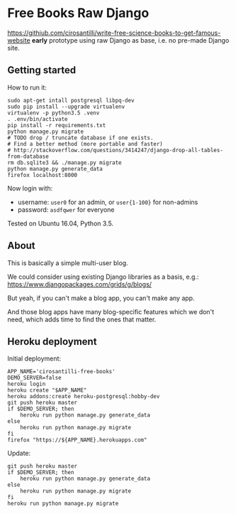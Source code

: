 # Free Books Raw Django

<https://githiub.com/cirosantilli/write-free-science-books-to-get-famous-website> **early** prototype using raw Django as base, i.e. no pre-made Django site.

## Getting started

How to run it:

    sudo apt-get intall postgresql libpq-dev
    sudo pip install --upgrade virtualenv
    virtualenv -p python3.5 .venv
    . .env/bin/activate
    pip install -r requirements.txt
    python manage.py migrate
    # TODO drop / truncate database if one exists.
    # Find a better method (more portable and faster)
    # http://stackoverflow.com/questions/3414247/django-drop-all-tables-from-database
    rm db.sqlite3 && ./manage.py migrate
    python manage.py generate_data
    firefox localhost:8000

Now login with:

- username: `user0` for an admin, or `user{1-100}` for non-admins
- password: `asdfqwer` for everyone

Tested on Ubuntu 16.04, Python 3.5.

## About

This is basically a simple multi-user blog.

We could consider using existing Django libraries as a basis, e.g.: <https://www.djangopackages.com/grids/g/blogs/>

But yeah, if you can't make a blog app, you can't make any app.

And those blog apps have many blog-specific features which we don't need, which adds time to find the ones that matter.

## Heroku deployment

Initial deployment:

    APP_NAME='cirosantilli-free-books'
    DEMO_SERVER=false
    heroku login
    heroku create "$APP_NAME"
    heroku addons:create heroku-postgresql:hobby-dev
    git push heroku master
    if $DEMO_SERVER; then
        heroku run python manage.py generate_data
    else
        heroku run python manage.py migrate
    fi
    firefox "https://${APP_NAME}.herokuapps.com"

Update:

    git push heroku master
    if $DEMO_SERVER; then
        heroku run python manage.py generate_data
    else
        heroku run python manage.py migrate
    fi
    heroku run python manage.py migrate
